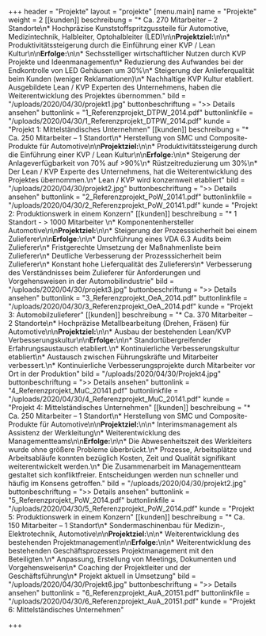 +++
header = "Projekte"
layout = "projekte"
[menu.main]
name = "Projekte"
weight = 2
[[kunden]]
beschreibung = "* Ca. 270 Mitarbeiter – 2 Standorte\n* Hochpräzise Kunststoffspritzgussteile für Automotive, Medizintechnik, Halbleiter, Optohalbleiter (LED)\n\n**Projektziel:**\n\n* Produktivitätssteigerung durch die Einführung einer KVP / Lean Kultur\n\n**Erfolge:**\n\n* Sechsstelliger wirtschaftlicher Nutzen durch KVP Projekte und Ideenmanagement\n* Reduzierung des Aufwandes bei der Endkontrolle von LED Gehäusen um 30%\n* Steigerung der Anlieferqualität beim Kunden (weniger Reklamationen)\n* Nachhaltige KVP Kultur etabliert. Ausgebildete Lean / KVP Experten des Unternehmens, haben die Weiterentwicklung des Projektes übernommen."
bild = "/uploads/2020/04/30/projekt1.jpg"
buttonbeschriftung = ">> Details ansehen"
buttonlink = "1_Referenzprojekt_DTPW_2014.pdf"
buttonlinkfile = "/uploads/2020/04/30/1_Referenzprojekt_DTPW_2014.pdf"
kunde = "Projekt 1: Mittelständisches Unternehmen"
[[kunden]]
beschreibung = "* Ca. 250 Mitarbeiter – 1 Standort\n* Herstellung von SMC und Composite-Produkte für Automotive\n\n**Projektziel:**\n\n* Produktivitätssteigerung durch die Einführung einer KVP / Lean Kultur\n\n**Erfolge:**\n\n* Steigerung der Anlageverfügbarkeit von 70% auf >90%\n* Rüstzeitreduzierung um 30%\n* Der Lean / KVP Experte des Unternehmens, hat die Weiterentwicklung des Projektes übernommen.\n* Lean / KVP wird konzernweit etabliert"
bild = "/uploads/2020/04/30/projekt2.jpg"
buttonbeschriftung = ">> Details ansehen"
buttonlink = "2_Referenzprojekt_PoW_20141.pdf"
buttonlinkfile = "/uploads/2020/04/30/2_Referenzprojekt_PoW_20141.pdf"
kunde = "Projekt 2: Produktionswerk in einem Konzern"
[[kunden]]
beschreibung = "*  1 Standort -  > 1000 Mitarbeiter \n* Komponentenhersteller Automotive\n\n**Projektziel:**\n\n* Steigerung der Prozesssicherheit bei einem Zulieferer\n\n**Erfolge:**\n\n* Durchführung eines VDA 6.3 Audits beim Zulieferer\n* Fristgerechte Umsetzung der Maßnahmenliste beim Zulieferer\n* Deutliche Verbesserung der Prozesssicherheit beim Zulieferer\n* Konstant hohe Lieferqualität des Zulieferers\n* Verbesserung des Verständnisses beim Zulieferer für Anforderungen und Vorgehensweisen in der Automobilindustrie"
bild = "/uploads/2020/04/30/projekt3.jpg"
buttonbeschriftung = ">> Details ansehen"
buttonlink = "3_Referenzprojekt_OeA_2014.pdf"
buttonlinkfile = "/uploads/2020/04/30/3_Referenzprojekt_OeA_2014.pdf"
kunde = "Projekt 3: Automobilzulieferer"
[[kunden]]
beschreibung = "* Ca. 370 Mitarbeiter – 2 Standorte\n* Hochpräzise Metallbearbeitung (Drehen, Fräsen) für Automotive\n\n**Projektziel:**\n\n* Ausbau der bestehenden Lean/KVP Verbesserungskultur\n\n**Erfolge:**\n\n* Standortübergreifender Erfahrungsaustausch etabliert.\n* Kontinuierliche Verbesserungskultur etabliert\n* Austausch zwischen Führungskräfte und Mitarbeiter verbessert.\n* Kontinuierliche Verbesserungsprojekte durch Mitarbeiter vor Ort in der Produktion"
bild = "/uploads/2020/04/30/Projekt4.jpg"
buttonbeschriftung = ">> Details ansehen"
buttonlink = "4_Referenzprojekt_MuC_20141.pdf"
buttonlinkfile = "/uploads/2020/04/30/4_Referenzprojekt_MuC_20141.pdf"
kunde = "Projekt 4: Mittelständisches Unternehmen"
[[kunden]]
beschreibung = "* Ca. 250 Mitarbeiter – 1 Standort\n* Herstellung von SMC und Composite-Produkte für Automotive\n\n**Projektziel:**\n\n* Interimsmanagement als Assistenz der Werkleitung\n* Weiterentwicklung des Managementteams\n\n**Erfolge:**\n\n* Die Abwesenheitszeit des Werkleiters wurde ohne größere Probleme überbrückt.\n* Prozesse, Arbeitsplätze und Arbeitsabläufe konnten bezüglich Kosten, Zeit und Qualität signifikant weiterentwickelt werden.\n* Die Zusammenarbeit im Managementteam gestaltet sich konfliktfreier. Entscheidungen werden nun schneller und häufig im Konsens getroffen."
bild = "/uploads/2020/04/30/projekt2.jpg"
buttonbeschriftung = ">> Details ansehen"
buttonlink = "5_Referenzprojekt_PoW_2014.pdf"
buttonlinkfile = "/uploads/2020/04/30/5_Referenzprojekt_PoW_2014.pdf"
kunde = "Projekt 5: Produktionswerk in einem Konzern"
[[kunden]]
beschreibung = "* Ca. 150 Mitarbeiter – 1 Standort\n* Sondermaschinenbau für Medizin-, Elektrotechnik, Automotive\n\n**Projektziel:**\n\n* Weiterentwicklung des bestehenden Projektmanagement\n\n**Erfolge:**\n\n* Weiterentwicklung des bestehenden Geschäftsprozesses Projektmanagement mit den Beteiligten.\n* Anpassung, Erstellung von Meetings, Dokumenten und Vorgehensweisen\n* Coaching der Projektleiter und der Geschäftsführung\n* Projekt aktuell in Umsetzung"
bild = "/uploads/2020/04/30/Projekt6.jpg"
buttonbeschriftung = ">> Details ansehen"
buttonlink = "6_Referenzprojekt_AuA_20151.pdf"
buttonlinkfile = "/uploads/2020/04/30/6_Referenzprojekt_AuA_20151.pdf"
kunde = "Projekt 6: Mittelständisches Unternehmen"

+++
